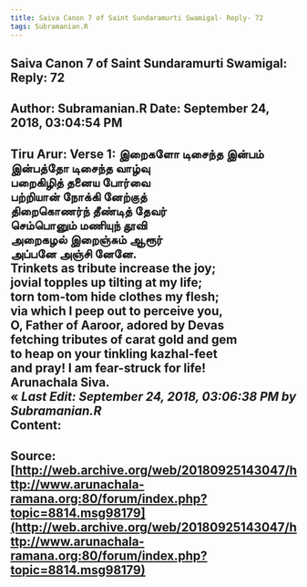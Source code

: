 ```yaml
--- 
title: Saiva Canon 7 of Saint Sundaramurti Swamigal- Reply- 72   
tags: Subramanian.R  
---  
```

##  Saiva Canon 7 of Saint Sundaramurti Swamigal: Reply: 72  
Author: Subramanian.R       Date: September 24, 2018, 03:04:54 PM  
---  
Tiru Arur: Verse 1: இறைகளோ டிசைந்த இன்பம்   
 இன்பத்தோ டிசைந்த வாழ்வு   
பறைகிழித் தனைய போர்வை   
 பற்றியான் நோக்கி னேற்குத்   
திறைகொணர்ந் தீண்டித் தேவர்   
 செம்பொனும் மணியுந் தூவி   
அறைகழல் இறைஞ்சும் ஆரூர்   
 அப்பனே அஞ்சி னேனே.   
Trinkets as tribute increase the joy;   
jovial topples up tilting at my life;   
torn tom-tom hide clothes my flesh;   
via which I peep out to perceive you,   
O, Father of Aaroor, adored by Devas   
fetching tributes of carat gold and gem   
to heap on your tinkling kazhal-feet   
and pray! I am fear-struck for life!   
Arunachala Siva.  
« _Last Edit: September 24, 2018, 03:06:38 PM by Subramanian.R_  
Content:
 ---  
Source:[http://web.archive.org/web/20180925143047/http://www.arunachala-ramana.org:80/forum/index.php?topic=8814.msg98179](http://web.archive.org/web/20180925143047/http://www.arunachala-ramana.org:80/forum/index.php?topic=8814.msg98179)   
---  


